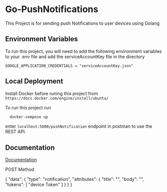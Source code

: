 
# Go-PushNotifications

This Project is for sending push Notifications to user devices using Golang


## Environment Variables

To run this project, you will need to add the following environment variables to your .env file and add the serviceAccountKey file in the directory 


`GOOGLE_APPLICATION_CREDENTIALS = "serviceAccountKey.json"`


## Local Deployment

Install Docker before runing this project from `https://docs.docker.com/engine/install/ubuntu/`

To run this project run

```bash
  docker-compose up
```

enter `localhost:5000/pushNotification` endpoint in postman to use the REST API.


## Documentation

[Documentation](https://linktodocumentation)

POST Method

{
    "data": {
        "type": "notification",
        "attributes": {
            "title": "",
            "body": "",
            "tokens": [
                "device Token"
            ]
        }
    }
}
